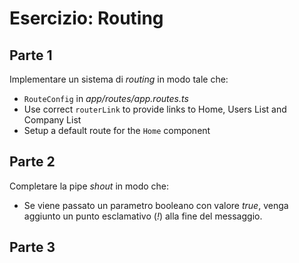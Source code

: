 # Esercizio: Routing

## Parte 1

Implementare un sistema di _routing_ in modo tale che:

* `RouteConfig` in _*app/routes/app.routes.ts*_
* Use correct `routerLink` to provide links to Home, Users List and Company List
* Setup a default route for the `Home` component 

## Parte 2

Completare la pipe _shout_ in modo che:

- Se viene passato un parametro booleano con valore _true_, venga aggiunto un punto esclamativo (_!_) alla fine del messaggio.

## Parte 3
